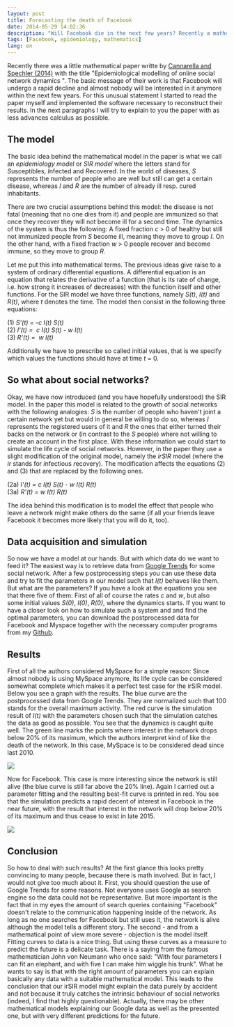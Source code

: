 ```yaml
---
layout: post
title: Forecasting the death of Facebook
date: 2014-05-29 14:02:36
description: "Will Facebook die in the next few years? Recently a mathematical paper was released stating exactly that. I will try to explain in detail how they got to that conclusion. The presentation tries to take place on a level that does not need advanced calculus."
tags: [Facebook, epidemiology, mathematics]
lang: en
---
```


Recently there was a little mathematical paper writte by [Cannarella and Spechler (2014)][CS14] with the title "Epidemiological modelling of online social network dynamics
". The basic message of their work is that Facebook will undergo a rapid decline and almost nobody will be interested in it anymore within the next few years. For this unusual statement I started to read the paper myself and implemented the software necessary to reconstruct their results. In the next paragraphs I will try to explain to you the paper with as less advances calculus as possible.

## The model

The basic idea behind the mathematical model in the paper is what we call an *epidemiology model* or *SIR model* where the letters stand for *S*usceptibles, *I*nfected and *R*ecovered. In the world of diseases, *S* represents the number of people who are well but still can get a certain disease, whereas *I* and *R* are the number of already ill resp. cured inhabitants.

There are two crucial assumptions behind this model: the disease is not fatal (meaning that no one dies from it) and people are immunized so that once they recover they will not become ill for a second time. The dynamics of the system is thus the following: A fixed fraction *c* > 0 of healthy but still not immunized people from *S* become ill, meaning they move to group *I*. On the other hand, with a fixed fraction *w* > 0 people recover and become immune, so they move to group *R*. 

Let me put this into mathematical terms. The previous ideas give raise to a system of ordinary differential equations. A differential equation is an equation that relates the derivative of a function (that is its rate of change, i.e. how strong it increases of decreases) with the function itself and other functions. For the SIR model we have three functions, namely *S(t)*, *I(t)* and *R(t)*, where *t* denotes the time. The model then consist in the following three equations:

(1) *S'(t) = -c I(t) S(t)*<br/>
(2) *I'(t) = &nbsp;c I(t) S(t) - w I(t)*<br/>
(3) *R'(t) = &nbsp;w I(t)*

Additionally we have to prescribe so called initial values, that is we specify which values the functions should have at time *t* = 0.

## So what about social networks?

Okay, we have now introduced (and you have hopefully understood) the SIR model. In the paper this model is related to the growth of social networks with the following analogies: *S* is the number of people who haven't joint a certain network yet but would in general be willing to do so, whereas *I* represents the registered users of it and *R* the ones that either turned their backs on the network or (in contrast to the *S* people) where not willing to create an account in the first place. With these information we could start to simulate the life cycle of social networks. However, in the paper they use a slight modification of the original model, namely the *irSIR* model (where the *ir* stands for *i*nfectious *r*ecovery). The modification affects the equations (2) and (3) that are replaced by the following ones.

(2a) *I'(t) = c I(t) S(t) - w I(t) R(t)*<br/>
(3a) *R'(t) = w I(t) R(t)*

The idea behind this modification is to model the effect that people who leave a network might make others do the same (if all your friends leave Facebook it becomes more likely that you will do it, too).

## Data acquisition and simulation

So now we have a model at our hands. But with which data do we want to feed it? The easiest way is to retrieve data from [Google Trends][googletrends] for some social network. After a few postprocessing steps you can use these data and try to fit the parameters in our model such that *I(t)* behaves like them. But what are the parameters? If you have a look at the equations you see that there five of them: First of all of course the rates *c* and *w*, but also some initial values *S(0)*, *I(0)*, *R(0)*, where the dynamics starts. If you want to have a closer look on how to simulate such a system and and find the optimal parameters, you can download the postprocessed data for Facebook and Myspace together with the necessary computer programs from my [Github][github-social].

## Results

First of all the authors considered MySpace for a simple reason: Since almost nobody is using MySpace anymore, its life cycle can be considered somewhat complete which makes it a perfect test case for the irSIR model. Below you see a graph with the results. The blue curve are the postprocessed data from Google Trends. They are normalized such that 100 stands for the overall maximum activity. The red curve is the simulation result of *I(t)* with the parameters chosen such that the simulation catches the data as good as possible. You see that the dynamics is caught quite well. The green line marks the points where interest in the network drops below 20% of its maximum, which the authors interpret kind of like the death of the network. In this case, MySpace is to be considered dead since last 2010.

![][myspace]

Now for Facebook. This case is more interesting since the network is still alive (the blue curve is still far above the 20% line). Again I carried out a parameter fitting and the resulting best-fit curve is printed in red. You see that the simulation predicts a rapid decent of interest in Facebook in the near future, with the result that interest in the network will drop below 20% of its maximum and thus cease to exist in late 2015.

![][facebook]

## Conclusion

So how to deal with such results? At the first glance this looks pretty convincing to many people, because there is math involved. But in fact, I would not give too much about it. First, you should question the use of Google Trends for some reasons. Not everyone uses Google as search engine so the data could not be representative. But more important is the fact that in my eyes the amount of search queries containing "Facebook" doesn't relate to the communication happening inside of the network. As long as no one searches for Facebook but still uses it, the network is alive although the model tells a different story. The second - and from a mathematical point of view more severe - objection is the model itself. Fitting curves to data is a nice thing. But using these curves as a measure to predict the future is a delicate task. There is a saying from the famous mathematician John von Neumann who once said: "With four parameters I can fit an elephant, and with five I can make him wiggle his trunk". What he wants to say is that with the right amount of parameters you can explain basically any data with a suitable mathematical model. This leads to the conclusion that our irSIR model might explain the data purely by accident and not because it truly catches the intrinsic behaviour of social networks (indeed, I find that highly questionable). Actually, there may be other mathematical models explaining our Google data as well as the presented one, but with very different predictions for the future.


[CS14]: http://arxiv.org/pdf/1401.4208v1.pdf
[facebook]: /media/images/facebook.png
[github-social]: https://github.com/michaelschaefer/social-network-modelling
[googletrends]: http://trends.google.com/trends/
[myspace]: /media/images/myspace.png
